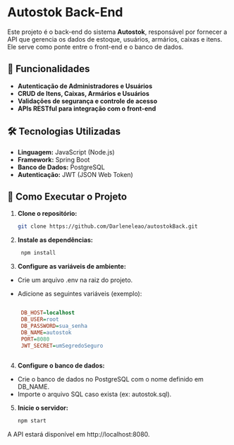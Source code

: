 # Autostok Back-End

Este projeto é o back-end do sistema **Autostok**, responsável por fornecer a API que gerencia os dados de estoque, usuários, armários, caixas e itens. Ele serve como ponte entre o front-end e o banco de dados.

## 📌 Funcionalidades

- **Autenticação de Administradores e Usuários**
- **CRUD de Itens, Caixas, Armários e Usuários**
- **Validações de segurança e controle de acesso**
- **APIs RESTful para integração com o front-end**

## 🛠️ Tecnologias Utilizadas

- **Linguagem:** JavaScript (Node.js)
- **Framework:** Spring Boot
- **Banco de Dados:** PostgreSQL
- **Autenticação:** JWT (JSON Web Token)

## 🚀 Como Executar o Projeto

1. **Clone o repositório:**

   ```bash
   git clone https://github.com/Darleneleao/autostokBack.git

2. **Instale as dependências:**

   ```bash
    npm install
   

3. **Configure as variáveis de ambiente:**

- Crie um arquivo .env na raiz do projeto.
- Adicione as seguintes variáveis (exemplo):

   ```ini

    DB_HOST=localhost
    DB_USER=root
    DB_PASSWORD=sua_senha
    DB_NAME=autostok
    PORT=8080
    JWT_SECRET=umSegredoSeguro
    
4. **Configure o banco de dados:**

- Crie o banco de dados no PostgreSQL com o nome definido em DB_NAME.
- Importe o arquivo SQL caso exista (ex: autostok.sql).

5. **Inicie o servidor:**

    ```bash
    npm start
    
A API estará disponível em http://localhost:8080.

